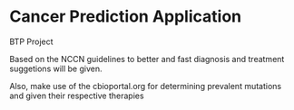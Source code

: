 # Cancer Prediction Application

BTP Project

Based on the NCCN guidelines to better and fast diagnosis and treatment suggetions will be given.
 
Also, make use of the cbioportal.org for determining prevalent mutations and given their respective therapies 
